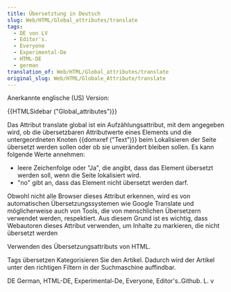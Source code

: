 ```yaml
---
title: Übersetztung in Deutsch
slug: Web/HTML/Global_attributes/translate
tags:
  - DE von LV
  - Editor's.
  - Everyone
  - Experimental-De
  - HTML-DE
  - german
translation_of: Web/HTML/Global_attributes/translate
original_slug: Web/HTML/Globale_Attribute/translate
---
```

Anerkannte englische (US) Version:

{{HTMLSidebar ("Global_attributes")}}

Das Attribut translate global ist ein Aufzählungsattribut, mit dem angegeben wird, ob die übersetzbaren Attributwerte eines Elements und die untergeordneten Knoten {{domxref ("Text")}} beim Lokalisieren der Seite übersetzt werden sollen oder ob sie unverändert bleiben sollen. Es kann folgende Werte annehmen:

- leere Zeichenfolge oder "Ja", die angibt, dass das Element übersetzt werden soll, wenn die Seite lokalisiert wird.
- "no" gibt an, dass das Element nicht übersetzt werden darf.

Obwohl nicht alle Browser dieses Attribut erkennen, wird es von automatischen Übersetzungssystemen wie Google Translate und möglicherweise auch von Tools, die von menschlichen Übersetzern verwendet werden, respektiert. Aus diesem Grund ist es wichtig, dass Webautoren dieses Attribut verwenden, um Inhalte zu markieren, die nicht übersetzt werden

Verwenden des Übersetzungsattributs von HTML.

Tags übersetzen Kategorisieren Sie den Artikel. Dadurch wird der Artikel unter den richtigen Filtern in der Suchmaschine auffindbar.

DE German, HTML-DE, Experimental-De, Everyone, Editor's..Github. L. v
